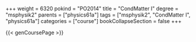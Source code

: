 +++
weight = 6320
pokind = "PO2014"
title = "CondMatter I"
degree = "msphysik2"
parents = ["physics61a"]
tags = ["msphysik2", "CondMatter I", "physics61a"]
categories = ["course"]
bookCollapseSection = false
+++

{{< genCoursePage >}}
